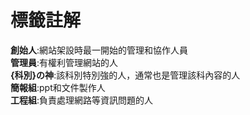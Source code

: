 # 標籤註解  
**創始人**:網站架設時最一開始的管理和協作人員  
**管理員**:有權利管理網站的人   
**{科別}の神**:該科別特別強的人，通常也是管理該科內容的人   
**簡報組**:ppt和文件製作人   
**工程組**:負責處理網路等資訊問題的人  
